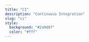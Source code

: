 ```yaml
---
title: "CI"
description: "Continuous Integration"
slug: "ci"
style:
  background: "#2a9d8f"
  color: "#fff"
---
```

